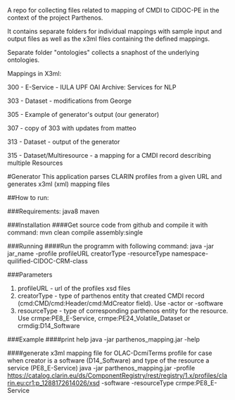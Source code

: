 
A repo for collecting files related to mapping of CMDI to CIDOC-PE in the context of the project Parthenos.

It contains separate folders for individual mappings
with sample input and output files as well as the x3ml files containing the defined mappings.

Separate folder "ontologies" collects a snaphost of the underlying ontologies.

Mappings in X3ml:

300 - E-Service - IULA UPF OAI Archive: Services for NLP

303 - Dataset - modifications from George

305 - Example of generator's output (our generator)

307 - copy of 303 with updates from matteo

313 - Dataset - output of the generator

315 - Dataset/Multiresource - a mapping for a CMDI record describing multiple Resources


#Generator
This application parses CLARIN profiles from a given URL and generates x3ml (xml) mapping files

##How to run:

###Requirements:
	java8
	maven

###Installation
####Get source code from github and compile it with command:
	mvn clean compile assembly:single
	

###Running
####Run the programm with following command:
	java -jar jar_name -profile profileURL creatorType -resourceType namespace-quilified-CIDOC-CRM-class 
	
###Parameters
1. profileURL   - url of the profiles xsd files
2. creatorType  - type of parthenos entity that created CMDI record (cmd:CMD/cmd:Header/cmd:MdCreator field). Use -actor or -software
3. resourceType - type of corresponding parthenos entity for the resource. Use crmpe:PE8_E-Service, crmpe:PE24_Volatile_Dataset or crmdig:D14_Software

###Example
####print help
	java -jar parthenos_mapping.jar -help

####generate x3ml mapping file for OLAC-DcmiTerms profile for case when creator is a software (D14_Software) and type of the resource a service (PE8_E-Service)
	java -jar parthenos_mapping.jar -profile https://catalog.clarin.eu/ds/ComponentRegistry/rest/registry/1.x/profiles/clarin.eu:cr1:p_1288172614026/xsd -software -resourceType crmpe:PE8_E-Service
	
